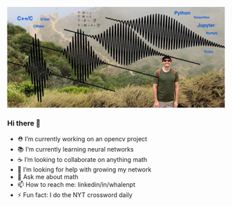 ![](resources/github_banner.jpg)

### Hi there 👋

- ⛑ I’m currently working on an opencv project
- 📚 I’m currently learning neural networks
- ☕️ I’m looking to collaborate on anything math
- 🤔 I’m looking for help with growing my network
- 💬 Ask me about math
- 📫 How to reach me: linkedin/in/whalenpt
- ⚡ Fun fact: I do the NYT crossword daily
